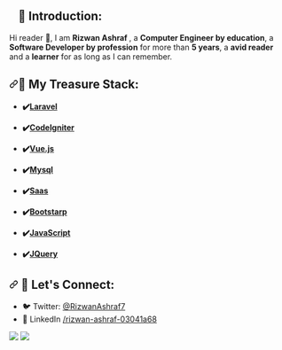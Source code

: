 <article class="markdown-body entry-content container-lg f5" itemprop="text">
    <h2><a id="user-content-introduction" class="anchor" aria-hidden="true" href="#">
            <svg class="octicon octicon-link" viewBox="0 0 16 16" version="1.1" width="16" height="16"
                aria-hidden="true">
            </svg></a>👨 Introduction:</h2>
    <p>Hi reader <g-emoji class="g-emoji" alias="wave"
            fallback-src="https://github.githubassets.com/images/icons/emoji/unicode/1f44b.png">👋</g-emoji>, I am
        <strong>Rizwan Ashraf </strong>, a <strong>Computer Engineer by education</strong>, a <strong>Software Developer by profession</strong> for
        more
        than <strong>5 years</strong>, a <strong> avid reader </strong> and a <strong>learner</strong> for as long as I
        can remember.</strong></p>
    <h2><a id="user-content-programming-languages" class="anchor" aria-hidden="true" href="#"><svg
                class="octicon octicon-link" viewBox="0 0 16 16" version="1.1" width="16" height="16"
                aria-hidden="true">
                <path fill-rule="evenodd"
                    d="M7.775 3.275a.75.75 0 001.06 1.06l1.25-1.25a2 2 0 112.83 2.83l-2.5 2.5a2 2 0 01-2.83 0 .75.75 0 00-1.06 1.06 3.5 3.5 0 004.95 0l2.5-2.5a3.5 3.5 0 00-4.95-4.95l-1.25 1.25zm-4.69 9.64a2 2 0 010-2.83l2.5-2.5a2 2 0 012.83 0 .75.75 0 001.06-1.06 3.5 3.5 0 00-4.95 0l-2.5 2.5a3.5 3.5 0 004.95 4.95l1.25-1.25a.75.75 0 00-1.06-1.06l-1.25 1.25a2 2 0 01-2.83 0z">
                </path>
            </svg></a>💼 My Treasure Stack:</h2>
    <ul>
        <li>
            <p><strong>✔️<a href="https://laravel.com/" target="_blank" rel="nofollow">Laravel</a></strong> </p>
        </li>
        <li>
            <p><strong>✔️<a href="https://codeigniter.com/" target="_blank" rel="nofollow">CodeIgniter</a></strong> </p>
        </li>
        <li>
            <p><strong>✔️<a href="https://vuejs.org/" target="_blank" rel="nofollow">Vue.js</a></strong> </p>
        </li>
        <li>
            <p><strong>✔️<a href="https://www.mysql.com/" target="_blank" rel="nofollow">Mysql</a></strong> </p>
        </li>
       <li>
            <p><strong>✔️<a href="https://sass-lang.com/guide" target="_blank" rel="nofollow">Saas</a></strong> </p>
        </li>
        <li>
            <p><strong>✔️<a href="https://getbootstrap.com/" target="_blank" rel="nofollow">Bootstarp</a></strong> </p>
        </li>
        <li>
            <p><strong>✔️<a href="https://developer.mozilla.org/en-US/docs/Web/JavaScript" target="_blank"
                        rel="nofollow">JavaScript</a></strong> </p>
        </li>
        <li>
            <p><strong>✔️<a href="https://jquery.com/" target="_blank" rel="nofollow">JQuery</a></strong></p>
        </li>
    </ul>
    <h2><a id="user-content-programming-languages" class="anchor" aria-hidden="true" href="#programming-languages"><svg
                class="octicon octicon-link" viewBox="0 0 16 16" version="1.1" width="16" height="16"
                aria-hidden="true">
                <path fill-rule="evenodd"
                    d="M7.775 3.275a.75.75 0 001.06 1.06l1.25-1.25a2 2 0 112.83 2.83l-2.5 2.5a2 2 0 01-2.83 0 .75.75 0 00-1.06 1.06 3.5 3.5 0 004.95 0l2.5-2.5a3.5 3.5 0 00-4.95-4.95l-1.25 1.25zm-4.69 9.64a2 2 0 010-2.83l2.5-2.5a2 2 0 012.83 0 .75.75 0 001.06-1.06 3.5 3.5 0 00-4.95 0l-2.5 2.5a3.5 3.5 0 004.95 4.95l1.25-1.25a.75.75 0 00-1.06-1.06l-1.25 1.25a2 2 0 01-2.83 0z">
                </path>
            </svg></a> 🔗 Let's Connect:</h2>
    <ul>
        <li>
            <g-emoji class="g-emoji" alias="bird"
                fallback-src="https://github.githubassets.com/images/icons/emoji/unicode/1f426.png">🐦</g-emoji>
            Twitter:
            <a href="https://twitter.com/RizwanAshraf7" rel="nofollow">@RizwanAshraf7</a>
        </li>
        <li>
            <g-emoji class="g-emoji" alias="busts_in_silhouette"
                fallback-src="https://www.linkedin.com/in/rizwan-ashraf-03041a68">👥</g-emoji> LinkedIn <a
                href="https://linkedin.com/in/rizwan-ashraf-03041a68" rel="nofollow">/rizwan-ashraf-03041a68</a>
        </li>
        </li>
    </ul>
     <img src="https://github-readme-stats.vercel.app/api?username=RizwanAshraf1&show_icons=true&include_all_commits=true&theme=radical" />
<img src="https://github-readme-stats.anuraghazra1.vercel.app/api/top-langs/?username=RizwanAshraf1&layout=compact&theme=radical" />
</div>
</article>
  
</div>

